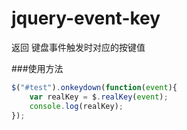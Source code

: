 # jquery-event-key
返回 键盘事件触发时对应的按键值

###使用方法
```js
$("#test").onkeydown(function(event){
    var realKey = $.realKey(event);
    console.log(realKey);
});
```

